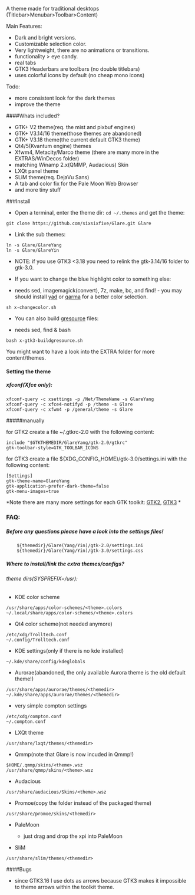 A theme made for traditional desktops (Titlebar>Menubar>Toolbar>Content)

Main Features:

* Dark and bright versions.
* Customizable selection color.
* Very lightweight, there are no animations or transitions.
* functionality > eye candy.
* real tabs
* GTK3 Headerbars are toolbars (no double titlebars)
* uses colorful icons by default (no cheap mono icons)

Todo:

* more consistent look for the dark themes
* improve the theme

####Whats included?

* GTK+ V2 theme(req. the mist and pixbuf engines)
* GTK+ V3.14/16 theme(those themes are abandoned)
* GTK+ V3.18 theme(the current default GTK3 theme)
* Qt4/5(Kvantum engine) themes
* Xfwm4, Metacity/Marco theme (there are many more in the EXTRAS/WinDecos folder)
* matching Winamp 2.x(QMMP, Audacious) Skin
* LXQt panel theme
* SLiM theme(req. DejaVu Sans)
* A tab and color fix for the Pale Moon Web Browser
* and more tiny stuff

###Install

- Open a terminal, enter the theme dir: `cd ~/.themes` and get the theme: 

```
git clone https://github.com/sixsixfive/Glare.git Glare
```

- Link the sub themes:

```
ln -s Glare/GlareYang
ln -s Glare/GlareYin
```

* NOTE: if you use GTK3 <3.18 you need to relink the gtk-3.14/16 folder to gtk-3.0.

- If you want to change the blue highlight color to something else:

 * needs sed, imagemagick(convert), 7z, make, bc, and find! - you may should install [yad](http://sourceforge.net/projects/yad-dialog) or [qarma](https://github.com/luebking/qarma) for a better color selection.

```
sh x-changecolor.sh
```

- You can also build [gresource](https://developer.gnome.org/gio/stable/GResource.html#GResource.description) files:

 * needs sed, find & bash

```
bash x-gtk3-buildgresource.sh
```

You might want to have a look into the EXTRA folder for more content/themes.

#### Setting the theme
##### xfconf(Xfce only):

```
xfconf-query -c xsettings -p /Net/ThemeName -s GlareYang
xfconf-query -c xfce4-notifyd -p /theme -s Glare
xfconf-query -c xfwm4 -p /general/theme -s Glare
```
#####manually

for GTK2 create a file ~/.gtkrc-2.0 with the following content:

```
include "$GTKTHEMEDIR/GlareYang/gtk-2.0/gtkrc"
gtk-toolbar-style=GTK_TOOLBAR_ICONS
```

for GTK3 create a file ${XDG_CONFIG_HOME}/gtk-3.0/settings.ini with the following content:

```
[Settings]
gtk-theme-name=GlareYang
gtk-application-prefer-dark-theme=false
gtk-menu-images=true
```
*Note there are many more settings for each GTK toolkit: [GTK2](https://developer.gnome.org/gtk2/stable/GtkSettings.html#GtkSettings.properties), [GTK3](https://developer.gnome.org/gtk3/stable/GtkSettings.html#GtkSettings) *

### FAQ:

##### Before any questions please have a look into the settings files!

```
    ${themedir}/Glare(Yang/Yin)/gtk-2.0/settings.ini
    ${themedir}/Glare(Yang/Yin)/gtk-3.0/settings.css
```

##### Where to install/link the extra themes/configs?

###### theme dirs(SYSPREFIX=/usr):

- KDE color scheme

```
/usr/share/apps/color-schemes/<theme>.colors
~/.local/share/apps/color-schemes/<theme>.colors
```
- Qt4 color scheme(not needed anymore) 

```
/etc/xdg/Trolltech.conf
~/.config/Trolltech.conf
```
- KDE settings(only if there is no kde installed)

```
~/.kde/share/config/kdeglobals
```
- Aurorae(abandoned, the only available Aurora theme is the old default theme!)

```
/usr/share/apps/aurorae/themes/<themedir>
~/.kde/share/apps/aurorae/themes/<themedir>
```
- very simple compton settings

```
/etc/xdg/compton.conf
~/.compton.conf
```
- LXQt theme

```
/usr/share/lxqt/themes/<themedir>
```
- Qmmp(note that Glare is now incuded in Qmmp!)

```
$HOME/.qmmp/skins/<theme>.wsz
/usr/share/qmmp/skins/<theme>.wsz
```
- Audacious

```
/usr/share/audacious/Skins/<theme>.wsz
```
- Promoe(copy the folder instead of the packaged theme)

```
/usr/share/promoe/skins/<themedir>
```

- PaleMoon
  * just drag and drop the xpi into PaleMoon

- SliM

```
/usr/share/slim/themes/<themedir>
```
####Bugs

* since GTK3.16 I use dots as arrows because GTK3 makes it impossible to theme arrows within the toolkit theme.
